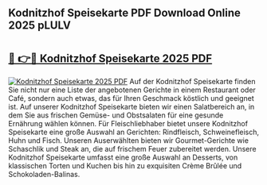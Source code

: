 ## Kodnitzhof Speisekarte PDF Download Online 2025 pLULV

# <h2><a href="http://gcbhz3w.nevu.top/?p=Kodnitzhof+Speisekarte">🔗 👉🔴 Kodnitzhof Speisekarte 2025 PDF</a></h2>

[![Kodnitzhof Speisekarte 2025 PDF](https://i.imgur.com/dBaPXMq.png)](http://gcbhz3w.nevu.top/?p=Kodnitzhof+Speisekarte)
Auf der Kodnitzhof Speisekarte finden Sie nicht nur eine Liste der angebotenen Gerichte in einem Restaurant oder Café, sondern auch etwas, das für Ihren Geschmack köstlich und geeignet ist. Auf unserer Kodnitzhof Speisekarte bieten wir einen Salatbereich an, in dem Sie aus frischen Gemüse- und Obstsalaten für eine gesunde Ernährung wählen können. Für Fleischliebhaber bietet unsere Kodnitzhof Speisekarte eine große Auswahl an Gerichten: Rindfleisch, Schweinefleisch, Huhn und Fisch. Unseren Auserwählten bieten wir Gourmet-Gerichte wie Schaschlik und Steak an, die auf frischem Feuer zubereitet werden. Unsere Kodnitzhof Speisekarte umfasst eine große Auswahl an Desserts, von klassischen Torten und Kuchen bis hin zu exquisiten Crème Brûlée und Schokoladen-Balinas.
